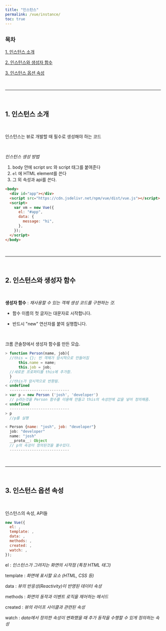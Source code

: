 ```yaml
---
title: "인스턴스"
permalink: /vue/instance/
toc: true
---
```


## `목차`

[1. 인스턴스 소개](##1.-인스턴스-소개)

[2. 인스턴스와 생성자 함수](##2.-인스턴스와-생성자-함수)

[3. 인스턴스 옵션 속성](##3.-인스턴스-옵션-속성)

<br>

---

<br/>

## 1. 인스턴스 소개

<br/>

인스턴스는 뷰로 개발할 때 필수로 생성해야 하는 코드

<br>

_인스턴스 생성 방법_

1. body 안에 script src 와 script 태그를 붙여준다
2. `el` 에 HTML element를 쓴다
3. 그 외 속성과 api를 쓴다.

```html
<body>
  <div id="app"></div>
  <script src="https://cdn.jsdelivr.net/npm/vue/dist/vue.js"></script>
  <script>
    var vm = new Vue({
      el: "#app",
      data: {
        message: "hi",
      },
    });
  </script>
</body>
```

<br>

---

<br/>

## 2. 인스턴스와 생성자 함수

<br/>

**생성자 함수** : _재사용할 수 있는 객체 생성 코드를 구현하는 것._

- 함수 이름의 첫 글자는 대문자로 시작합니다.

- 반드시 "new" 연산자를 붙여 실행합니다.

<br/>

크롬 콘솔창에서 생성자 함수를 만든 모습.

```js
> function Person(name, job){
  //this = {}; 빈 객체가 암시적으로 만들어짐
      this.name = name;
      this.job = job;
  //새로운 프로퍼티를 this에 추가함.
  }
  //this가 암시적으로 반환됨.
< undefined
  ---------------------------
> var p = new Person ('josh', 'developer')
  // p라는것을 Person 함수를 이용해 만들고 this의 속성안에 값을 넣어 정의해줌.
< undefined
  ---------------------------
> p
  //p를 실행

< Person {name: "josh", job: "developer"}
  job: "developer"
  name: "josh"
  __proto__: Object
  // p의 속성이 정의된것을 볼수있다.
  ---------------------------
```

<br/>

---

<br/>

## 3. 인스턴스 옵션 속성

<br/>

인스턴스의 속성, API들

```js
new Vue({
  el: ,
  template: ,
  data: ,
  methods: ,
  created: ,
  watch: ,
});
```

el : _인스턴스가 그려지는 화면의 시작점 (특정 HTML 태그)_

template : _화면에 표시할 요소 (HTML, CSS 등)_

data : _뷰의 반응성(Reactivity)이 반영된 데이터 속성_

methods : _화면의 동작과 이벤트 로직을 제어하는 메서드_

created : _뷰의 라이프 사이클과 관련된 속성_

watch : _data에서 정의한 속성이 변화했을 때 추가 동작을 수행할 수 있게 정의하는 속성_

<br/>
